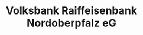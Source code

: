 ---
title: "Volksbank Raiffeisenbank Nordoberpfalz eG"
url: /puechersreuth/volksbank-raiffeisenbank-nordoberpfalz-eg/
shop: Warenhaus
---
